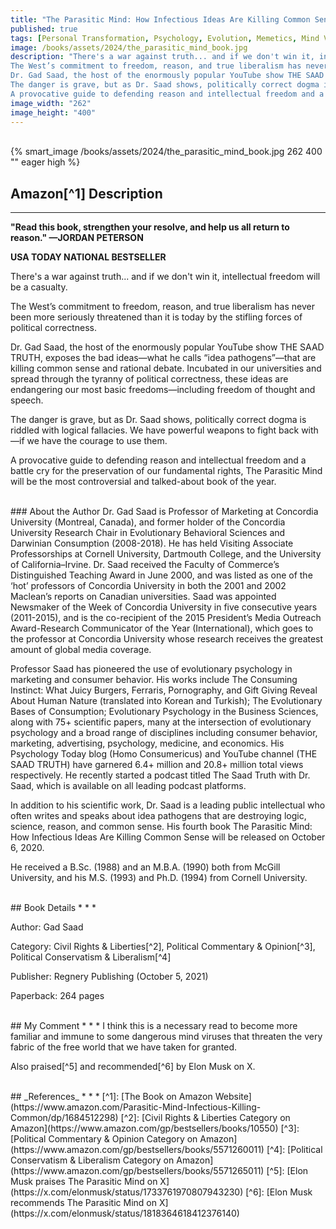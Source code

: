 ```yaml
---
title: "The Parasitic Mind: How Infectious Ideas Are Killing Common Sense"
published: true
tags: [Personal Transformation, Psychology, Evolution, Memetics, Mind Viruses]
image: /books/assets/2024/the_parasitic_mind_book.jpg
description: "There's a war against truth... and if we don't win it, intellectual freedom will be a casualty.
The West’s commitment to freedom, reason, and true liberalism has never been more seriously threatened than it is today by the stifling forces of political correctness.
Dr. Gad Saad, the host of the enormously popular YouTube show THE SAAD TRUTH, exposes the bad ideas—what he calls “idea pathogens”—that are killing common sense and rational debate. Incubated in our universities and spread through the tyranny of political correctness, these ideas are endangering our most basic freedoms—including freedom of thought and speech.
The danger is grave, but as Dr. Saad shows, politically correct dogma is riddled with logical fallacies. We have powerful weapons to fight back with—if we have the courage to use them.
A provocative guide to defending reason and intellectual freedom and a battle cry for the preservation of our fundamental rights, The Parasitic Mind will be the most controversial and talked-about book of the year."
image_width: "262"
image_height: "400"
---
```


<br>
{% smart_image /books/assets/2024/the_parasitic_mind_book.jpg 262 400 "" eager high %}
<br>

## Amazon[^1] Description
* * *

**"Read this book, strengthen your resolve, and help us all return to reason." —JORDAN PETERSON**

**USA TODAY NATIONAL BESTSELLER**

There's a war against truth... and if we don't win it, intellectual freedom will be a casualty.

The West’s commitment to freedom, reason, and true liberalism has never been more seriously threatened than it is today by the stifling forces of political correctness.

Dr. Gad Saad, the host of the enormously popular YouTube show THE SAAD TRUTH, exposes the bad ideas—what he calls “idea pathogens”—that are killing common sense and rational debate. Incubated in our universities and spread through the tyranny of political correctness, these ideas are endangering our most basic freedoms—including freedom of thought and speech.

The danger is grave, but as Dr. Saad shows, politically correct dogma is riddled with logical fallacies. We have powerful weapons to fight back with—if we have the courage to use them.

A provocative guide to defending reason and intellectual freedom and a battle cry for the preservation of our fundamental rights, The Parasitic Mind will be the most controversial and talked-about book of the year.

<br>
### About the Author
Dr. Gad Saad is Professor of Marketing at Concordia University (Montreal, Canada), and former holder of the Concordia University Research Chair in Evolutionary Behavioral Sciences and Darwinian Consumption (2008-2018). He has held Visiting Associate Professorships at Cornell University, Dartmouth College, and the University of California–Irvine. Dr. Saad received the Faculty of Commerce’s Distinguished Teaching Award in June 2000, and was listed as one of the ‘hot’ professors of Concordia University in both the 2001 and 2002 Maclean’s reports on Canadian universities. Saad was appointed Newsmaker of the Week of Concordia University in five consecutive years (2011-2015), and is the co-recipient of the 2015 President’s Media Outreach Award-Research Communicator of the Year (International), which goes to the professor at Concordia University whose research receives the greatest amount of global media coverage.

Professor Saad has pioneered the use of evolutionary psychology in marketing and consumer behavior. His works include The Consuming Instinct: What Juicy Burgers, Ferraris, Pornography, and Gift Giving Reveal About Human Nature (translated into Korean and Turkish); The Evolutionary Bases of Consumption; Evolutionary Psychology in the Business Sciences, along with 75+ scientific papers, many at the intersection of evolutionary psychology and a broad range of disciplines including consumer behavior, marketing, advertising, psychology, medicine, and economics. His Psychology Today blog (Homo Consumericus) and YouTube channel (THE SAAD TRUTH) have garnered 6.4+ million and 20.8+ million total views respectively. He recently started a podcast titled The Saad Truth with Dr. Saad, which is available on all leading podcast platforms.

In addition to his scientific work, Dr. Saad is a leading public intellectual who often writes and speaks about idea pathogens that are destroying logic, science, reason, and common sense. His fourth book The Parasitic Mind: How Infectious Ideas Are Killing Common Sense will be released on October 6, 2020.

He received a B.Sc. (1988) and an M.B.A. (1990) both from McGill University, and his M.S. (1993) and Ph.D. (1994) from Cornell University.

<br>
## Book Details
* * *

Author: Gad Saad

Category: Civil Rights & Liberties[^2], Political Commentary & Opinion[^3], Political Conservatism & Liberalism[^4]

Publisher: Regnery Publishing (October 5, 2021)

Paperback: 264 pages

<br>
## My Comment
* * *
I think this is a necessary read to become more familiar and immune to some dangerous mind viruses that threaten the very fabric of the free world that we have taken for granted. 

Also praised[^5] and recommended[^6] by Elon Musk on X. 

<br>
## _References_
* * *
[^1]: [The Book on Amazon Website](https://www.amazon.com/Parasitic-Mind-Infectious-Killing-Common/dp/1684512298)
[^2]: [Civil Rights & Liberties Category on Amazon](https://www.amazon.com/gp/bestsellers/books/10550)
[^3]: [Political Commentary & Opinion Category on Amazon](https://www.amazon.com/gp/bestsellers/books/5571260011)
[^4]: [Political Conservatism & Liberalism Category on Amazon](https://www.amazon.com/gp/bestsellers/books/5571265011)
[^5]: [Elon Musk praises The Parasitic Mind on X](https://x.com/elonmusk/status/1733761970807943230)
[^6]: [Elon Musk recommends The Parasitic Mind on X](https://x.com/elonmusk/status/1818364618412376140)
